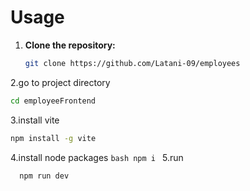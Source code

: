 
# Usage
1. **Clone the repository:**

   ```bash
   git clone https://github.com/Latani-09/employees
   ```
2.go to project directory
   ```bash
   cd employeeFrontend
```
3.install vite
```bash
npm install -g vite
```
4.install node packages
    ```bash
    npm i
    ```
5.run
```bash
  npm run dev

    


